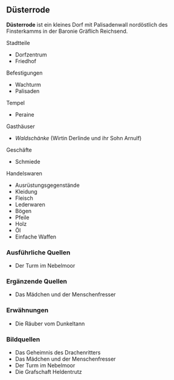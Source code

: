 ## Düsterrode

**Düsterrode** ist ein kleines Dorf mit Palisadenwall nordöstlich des Finsterkamms in der Baronie Gräflich Reichsend.

Stadtteile
* Dorfzentrum
* Friedhof

Befestigungen
* Wachturm
* Palisaden

Tempel
* Peraine

Gasthäuser
* *Waldschänke* (Wirtin Derlinde und ihr Sohn Arnulf)

Geschäfte
* Schmiede

Handelswaren
* Ausrüstungsgegenstände
* Kleidung
* Fleisch
* Lederwaren
* Bögen
* Pfeile
* Holz
* Öl
* Einfache Waffen

### Ausführliche Quellen
* Der Turm im Nebelmoor

### Ergänzende Quellen
* Das Mädchen und der Menschenfresser

### Erwähnungen
* Die Räuber vom Dunkeltann

### Bildquellen
* Das Geheimnis des Drachenritters
* Das Mädchen und der Menschenfresser
* Der Turm im Nebelmoor
* Die Grafschaft Heldentrutz
